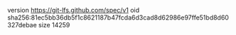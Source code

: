 version https://git-lfs.github.com/spec/v1
oid sha256:81ec5bb36db5f1c8621187b47fcda6d3cad8d62986e97ffe51bd8d60327debae
size 14259
